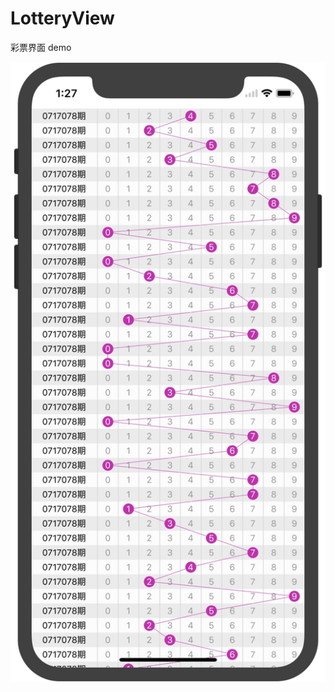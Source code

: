 # LotteryView
彩票界面 demo


![界面截图](https://github.com/liwangwang123/LotteryView/blob/master/LotteryView/彩票界面.png)
